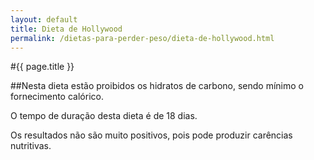 ```yaml
---
layout: default
title: Dieta de Hollywood
permalink: /dietas-para-perder-peso/dieta-de-hollywood.html
---
```


#{{ page.title }}

##Nesta dieta estão proibidos os hidratos de carbono, sendo mínimo o fornecimento calórico.

O tempo de duração desta dieta é de 18 dias.

Os resultados não são muito positivos, pois pode produzir carências nutritivas.
